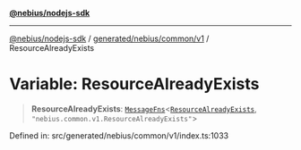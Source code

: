 [**@nebius/nodejs-sdk**](../../../../../README.md)

---

[@nebius/nodejs-sdk](../../../../../README.md) / [generated/nebius/common/v1](../README.md) / ResourceAlreadyExists

# Variable: ResourceAlreadyExists

> **ResourceAlreadyExists**: [`MessageFns`](../../../../../runtime/protos/core/interfaces/MessageFns.md)\<[`ResourceAlreadyExists`](../interfaces/ResourceAlreadyExists.md), `"nebius.common.v1.ResourceAlreadyExists"`\>

Defined in: src/generated/nebius/common/v1/index.ts:1033
